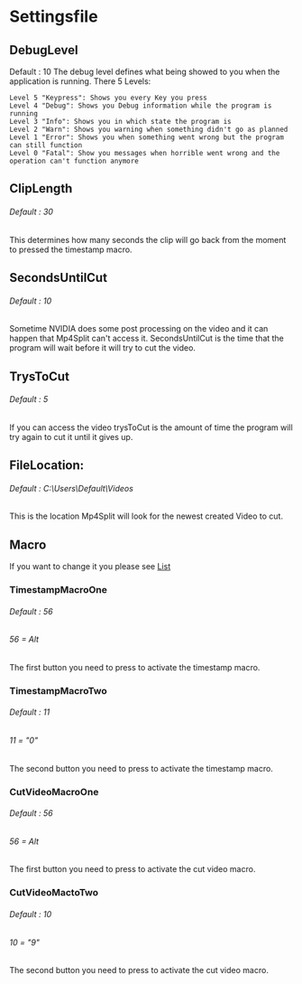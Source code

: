 # Settingsfile

## DebugLevel

Default : 10
The debug level defines what being showed to you when the application is running. There 5 Levels:
```
Level 5 "Keypress": Shows you every Key you press
Level 4 "Debug": Shows you Debug information while the program is running
Level 3 "Info": Shows you in which state the program is
Level 2 "Warn": Shows you warning when something didn't go as planned
Level 1 "Error": Shows you when something went wrong but the program can still function
Level 0 "Fatal": Show you messages when horrible went wrong and the operation can't function anymore
```

## ClipLength

###### Default : 30
This determines how many seconds the clip will go back from the moment to pressed the timestamp macro.

## SecondsUntilCut

###### Default : 10
Sometime NVIDIA does some post processing on the video and it can happen that Mp4Split can't access it. SecondsUntilCut is the time that the program will wait before it will try to cut the video.

## TrysToCut

###### Default : 5
If you can access the video trysToCut is the amount of time the program will try again to cut it until it gives up.

## FileLocation:

###### Default : C:\Users\Default\Videos
This is the location Mp4Split will look for the newest created Video to cut.

## Macro

If you want to change it you please see [List](MacroList)

### TimestampMacroOne

###### Default : 56 
###### 56 = Alt
The first button you need to press to activate the timestamp macro.

### TimestampMacroTwo

###### Default : 11
###### 11 = "0"
The second button you need to press to activate the timestamp macro.

### CutVideoMacroOne

###### Default : 56
###### 56 = Alt
The first button you need to press to activate the cut video macro.

### CutVideoMactoTwo

###### Default : 10
###### 10 = "9"
The second button you need to press to activate the cut video macro.
